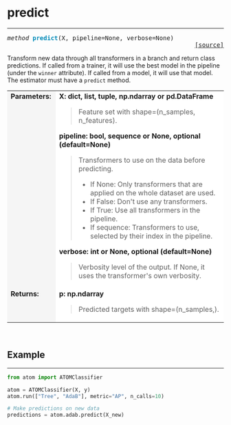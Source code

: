 # predict
---------

<pre><em>method</em> <strong style="color:#008AB8">predict</strong>(X, pipeline=None, verbose=None) 
<div align="right"><a href="https://github.com/tvdboom/ATOM/blob/master/atom/basepredictor.py#L126">[source]</a></div></pre>
Transform new data through all transformers in a branch and return
class predictions. If called from a trainer, it will use the best model
in the pipeline (under the `winner` attribute). If called from a
model, it will use that model. The estimator must have a
`predict` method.
<table>
<tr>
<td width="15%" style="vertical-align:top; background:#F5F5F5;"><strong>Parameters:</strong></td>
<td width="75%" style="background:white;">
<strong>X: dict, list, tuple, np.ndarray or pd.DataFrame</strong>
<blockquote>
Feature set with shape=(n_samples, n_features).
</blockquote>
<strong>pipeline: bool, sequence or None, optional (default=None)</strong>
<blockquote>
Transformers to use on the data before predicting.
<ul>
<li>If None: Only transformers that are applied on the whole dataset are used.</li>
<li>If False: Don't use any transformers.</li>
<li>If True: Use all transformers in the pipeline.</li>
<li>If sequence: Transformers to use, selected by their index in the pipeline.</li>
</ul>
</blockquote>
<strong>verbose: int or None, optional (default=None)</strong>
<blockquote>
Verbosity level of the output. If None, it uses the transformer's own verbosity.
</blockquote>
</tr>
<tr>
<td width="15%" style="vertical-align:top; background:#F5F5F5;"><strong>Returns:</strong></td>
<td width="75%" style="background:white;">
<strong>p: np.ndarray</strong>
<blockquote>
Predicted targets with shape=(n_samples,).
</blockquote>
</td>
</tr>
</table>
<br />


## Example
----------

```python
from atom import ATOMClassifier

atom = ATOMClassifier(X, y)
atom.run(["Tree", "AdaB"], metric="AP", n_calls=10)

# Make predictions on new data
predictions = atom.adab.predict(X_new)
```
